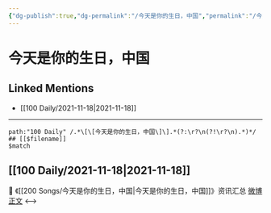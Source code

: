 ```yaml
---
{"dg-publish":true,"dg-permalink":"/今天是你的生日，中国","permalink":"/今天是你的生日，中国/"}
---
```


# 今天是你的生日，中国

## Linked Mentions
- [[100 Daily/2021-11-18\|2021-11-18]]


---

```expander
path:"100 Daily" /.*\[\[今天是你的生日，中国\]\].*(?:\r?\n(?!\r?\n).*)*/
## [[$filename]]
$match
```
## [[100 Daily/2021-11-18\|2021-11-18]]
💫 《[[200 Songs/今天是你的生日，中国\|今天是你的生日，中国]]》资讯汇总 [微博正文](https://m.weibo.cn/6466290670/4704836735993705)
<-->